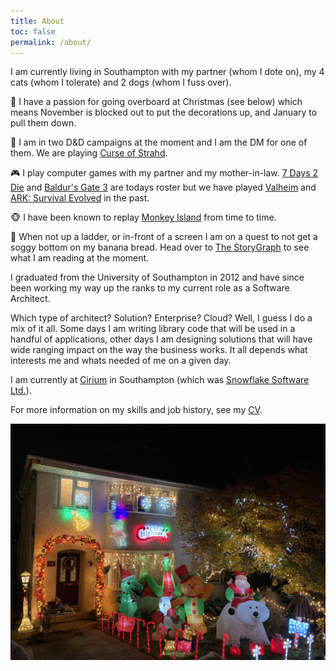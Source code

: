 ```yaml
---
title: About
toc: false
permalink: /about/
---
```


I am currently living in Southampton with my partner (whom I dote on), my 4 cats (whom I tolerate) and 2 dogs (whom I fuss over).

:christmas_tree: I have a passion for going overboard at Christmas (see below) which means November is blocked out to put the decorations up, and January to pull them down.

:vampire: I am in two D&D campaigns at the moment and I am the DM for one of them.
We are playing [Curse of Strahd](https://en.wikipedia.org/wiki/Curse_of_Strahd).

:video_game: I play computer games with my partner and my mother-in-law.
[7 Days 2 Die](https://en.wikipedia.org/wiki/7_Days_to_Die) and [Baldur's Gate 3](https://en.wikipedia.org/wiki/Baldur%27s_Gate_3) are todays roster but we have played [Valheim](https://en.wikipedia.org/wiki/Valheim) and [ARK: Survival Evolved](https://en.wikipedia.org/wiki/Ark:_Survival_Evolved) in the past.

:monkey_face: I have been known to replay [Monkey Island](https://en.wikipedia.org/wiki/Monkey_Island) from time to time.

:cake: When not up a ladder, or in-front of a screen I am on a quest to not get a soggy bottom on my banana bread.
Head over to [The StoryGraph](https://app.thestorygraph.com/profile/gingerphill) to see what I am reading at the moment.

I graduated from the University of Southampton in 2012 and have since been working my way up the ranks to my current role as a Software Architect.

Which type of architect? Solution? Enterprise? Cloud? Well, I guess I do a mix of it all.
Some days I am writing library code that will be used in a handful of applications, other days I am designing solutions that will have wide ranging impact on the way the business works. It all depends what interests me and whats needed of me on a given day.

I am currently at [Cirium](https://cirium.com) in Southampton (which was [Snowflake Software Ltd.](https://www.cirium.com/thoughtcloud/snowflake-software-agrees-to-join-cirium/)).

For more information on my skills and job history, see my [CV](/cv/).

![My House December 1st](/assets/images/about-christmas.png)
